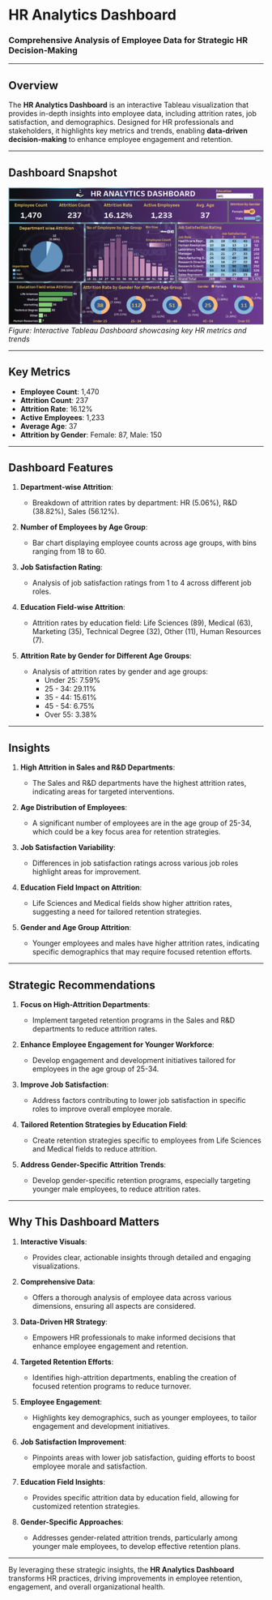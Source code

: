 # **HR Analytics Dashboard**  
### **Comprehensive Analysis of Employee Data for Strategic HR Decision-Making**  

---

## **Overview**  
The **HR Analytics Dashboard** is an interactive Tableau visualization that provides in-depth insights into employee data, including attrition rates, job satisfaction, and demographics. Designed for HR professionals and stakeholders, it highlights key metrics and trends, enabling **data-driven decision-making** to enhance employee engagement and retention.

---

## **Dashboard Snapshot**  

![HR Analytics Dashboard](Dashboard_Image.png)  
*Figure: Interactive Tableau Dashboard showcasing key HR metrics and trends*  

---

## **Key Metrics**  
- **Employee Count**: 1,470  
- **Attrition Count**: 237  
- **Attrition Rate**: 16.12%  
- **Active Employees**: 1,233  
- **Average Age**: 37  
- **Attrition by Gender**: Female: 87, Male: 150  

---

## **Dashboard Features**  

1. **Department-wise Attrition**:  
   - Breakdown of attrition rates by department: HR (5.06%), R&D (38.82%), Sales (56.12%).

2. **Number of Employees by Age Group**:  
   - Bar chart displaying employee counts across age groups, with bins ranging from 18 to 60.

3. **Job Satisfaction Rating**:  
   - Analysis of job satisfaction ratings from 1 to 4 across different job roles.

4. **Education Field-wise Attrition**:  
   - Attrition rates by education field: Life Sciences (89), Medical (63), Marketing (35), Technical Degree (32), Other (11), Human Resources (7).

5. **Attrition Rate by Gender for Different Age Groups**:  
   - Analysis of attrition rates by gender and age groups:  
     - Under 25: 7.59%  
     - 25 - 34: 29.11%  
     - 35 - 44: 15.61%  
     - 45 - 54: 6.75%  
     - Over 55: 3.38%  

---

## **Insights**  

1. **High Attrition in Sales and R&D Departments**:  
   - The Sales and R&D departments have the highest attrition rates, indicating areas for targeted interventions.

2. **Age Distribution of Employees**:  
   - A significant number of employees are in the age group of 25-34, which could be a key focus area for retention strategies.

3. **Job Satisfaction Variability**:  
   - Differences in job satisfaction ratings across various job roles highlight areas for improvement.

4. **Education Field Impact on Attrition**:  
   - Life Sciences and Medical fields show higher attrition rates, suggesting a need for tailored retention strategies.

5. **Gender and Age Group Attrition**:  
   - Younger employees and males have higher attrition rates, indicating specific demographics that may require focused retention efforts.

---

## **Strategic Recommendations**  

1. **Focus on High-Attrition Departments**:  
   - Implement targeted retention programs in the Sales and R&D departments to reduce attrition rates.

2. **Enhance Employee Engagement for Younger Workforce**:  
   - Develop engagement and development initiatives tailored for employees in the age group of 25-34.

3. **Improve Job Satisfaction**:  
   - Address factors contributing to lower job satisfaction in specific roles to improve overall employee morale.

4. **Tailored Retention Strategies by Education Field**:  
   - Create retention strategies specific to employees from Life Sciences and Medical fields to reduce attrition.

5. **Address Gender-Specific Attrition Trends**:  
   - Develop gender-specific retention programs, especially targeting younger male employees, to reduce attrition rates.

---

## **Why This Dashboard Matters**  
1. **Interactive Visuals**:  
      - Provides clear, actionable insights through detailed and engaging visualizations.

2. **Comprehensive Data**:  
      - Offers a thorough analysis of employee data across various dimensions, ensuring all aspects are considered.

3. **Data-Driven HR Strategy**:  
      - Empowers HR professionals to make informed decisions that enhance employee engagement and retention.

4. **Targeted Retention Efforts**:  
      - Identifies high-attrition departments, enabling the creation of focused retention programs to reduce turnover.

5. **Employee Engagement**:  
      - Highlights key demographics, such as younger employees, to tailor engagement and development initiatives.

6. **Job Satisfaction Improvement**:  
      - Pinpoints areas with lower job satisfaction, guiding efforts to boost employee morale and satisfaction.

7. **Education Field Insights**:  
      - Provides specific attrition data by education field, allowing for customized retention strategies.

8. **Gender-Specific Approaches**:  
      - Addresses gender-related attrition trends, particularly among younger male employees, to develop effective retention plans.

---

By leveraging these strategic insights, the **HR Analytics Dashboard** transforms HR practices, driving improvements in employee retention, engagement, and overall organizational health.

